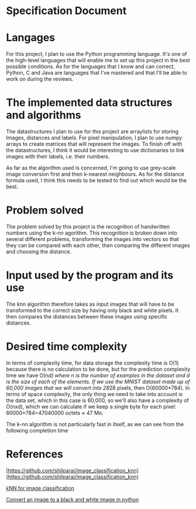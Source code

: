 # Specification Document

# Langages

For this project, I plan to use the Python programming language. It's one of the high-level languages that will enable me to set up this project in the best possible conditions. As for the languages that I know and can correct, Python, C and Java are languages that I've mastered and that I'll be able to work on during the reviews.

# The implemented data structures and algorithms

The datastructures I plan to use for this project are arraylists for storing Images, distances and labels. For pixel manipulation, I plan to use numpy arrays to create matrices that will represent the images. To finish off with the datastructures, I think it would be interesting to use dictionaries to link images with their labels, i.e. their numbers.

As far as the algorithm used is concerned, I'm going to use grey-scale image conversion first and then k-nearest neighbours. As for the distance formula used, I think this needs to be tested to find out which would be the best. 

# Problem solved

The problem solved by this project is the recognition of handwritten numbers using the k-nn agorithm. This recognition is broken down into several different problems, transforming the images into vectors so that they can be compared with each other, then comparing the different images and choosing the distance.

# Input used by the program and its use

The knn algorithm therefore takes as input images that will have to be transformed to the correct size by having only black and white pixels. It then compares the distances between these images using specific distances. 

# Desired time complexity

In terms of complexity time, for data storage the complexity time is O(1) because there is no calculation to be done, but for the prediction complexity time we have O(n*d) where n is the number of examples in the dataset and d is the size of each of the elements. If we use the MNIST dataset made up of 60,000 images that we will convert into 28*28 pixels, then O(60000*784).
In terms of space complexity, the only thing we need to take into account is the data set, which in this case is 60,000, so we'll also have a complexity of O(nxd), which we can calculate if we keep a single byte for each pixel: 
60000×784=47040000 octets ≈ 47 Mo.

The k-nn algorithm is not particularly fast in itself, as we can see from the following completion time

# References

[https://github.com/shilparai/image_classification_knn](https://github.com/shilparai/image_classification_knn)

[kNN for image classification](https://www.youtube.com/watch?v=lGh_zCyY7TY)

[Convert an image to a black and white image in python](https://www.youtube.com/watch?v=TYcV2iy7MP8)
